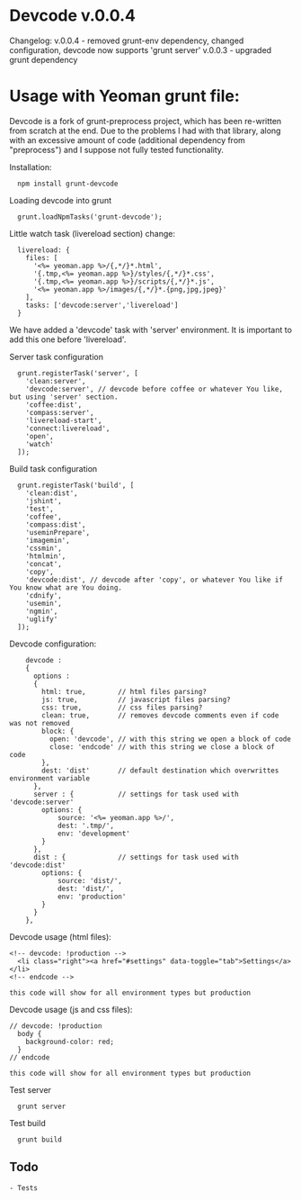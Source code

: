 # Devcode v.0.0.4

Changelog:
v.0.0.4 - removed grunt-env dependency, changed configuration, devcode now supports 'grunt server'
v.0.0.3 - upgraded grunt dependency

# Usage with Yeoman grunt file:

Devcode is  a fork of grunt-preprocess project, which has been re-written from scratch at the end. Due to the problems I had with that library, along with an excessive amount of code (additional dependency from "preprocess") and I suppose not fully tested functionality.

Installation:
```
  npm install grunt-devcode
```

Loading devcode into grunt
```
  grunt.loadNpmTasks('grunt-devcode');
```

Little watch task (livereload section) change:
```
  livereload: {
    files: [
      '<%= yeoman.app %>/{,*/}*.html',
      '{.tmp,<%= yeoman.app %>}/styles/{,*/}*.css',
      '{.tmp,<%= yeoman.app %>}/scripts/{,*/}*.js',
      '<%= yeoman.app %>/images/{,*/}*.{png,jpg,jpeg}'
    ],
    tasks: ['devcode:server','livereload']
  }
```
We have added a 'devcode' task with 'server' environment. It is important to add this one before 'livereload'.

Server task configuration
```
  grunt.registerTask('server', [
    'clean:server',
    'devcode:server', // devcode before coffee or whatever You like, but using 'server' section.
    'coffee:dist',
    'compass:server',
    'livereload-start',
    'connect:livereload',
    'open',
    'watch'
  ]);
```

Build task configuration
```
  grunt.registerTask('build', [
    'clean:dist',
    'jshint',
    'test',
    'coffee',
    'compass:dist',
    'useminPrepare',
    'imagemin',
    'cssmin',
    'htmlmin',
    'concat',
    'copy',
    'devcode:dist', // devcode after 'copy', or whatever You like if You know what are You doing.
    'cdnify',
    'usemin',
    'ngmin',
    'uglify'
  ]);
```

 Devcode configuration:
```
    devcode :
    {
      options :
      {
        html: true,        // html files parsing?
        js: true,          // javascript files parsing?
        css: true,         // css files parsing?
        clean: true,       // removes devcode comments even if code was not removed
        block: {
          open: 'devcode', // with this string we open a block of code
          close: 'endcode' // with this string we close a block of code
        },
        dest: 'dist'       // default destination which overwrittes environment variable
      },
      server : {           // settings for task used with 'devcode:server'
        options: {
            source: '<%= yeoman.app %>/',
            dest: '.tmp/',
            env: 'development'
        }
      },
      dist : {             // settings for task used with 'devcode:dist'
        options: {
            source: 'dist/',
            dest: 'dist/',
            env: 'production'
        }
      }
    },
```

Devcode usage (html files):
```
<!-- devcode: !production -->
  <li class="right"><a href="#settings" data-toggle="tab">Settings</a></li>
<!-- endcode -->

this code will show for all environment types but production
```

Devcode usage (js and css files):
```
// devcode: !production
  body {
    background-color: red;
  }
// endcode

this code will show for all environment types but production
```

Test server
```
  grunt server
```

Test build
```
  grunt build
```

## Todo
```
- Tests
```
